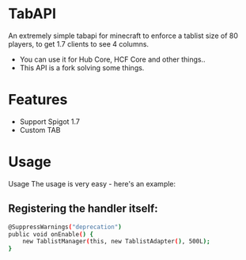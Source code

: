 # TabAPI
An extremely simple tabapi for minecraft to enforce a tablist size
of 80 players, to get 1.7 clients to see 4 columns.

- You can use it for Hub Core, HCF Core and other things..
- This API is a fork solving some things.

# Features

- Support Spigot 1.7
- Custom TAB

# Usage
Usage The usage is very easy - here's an example:
 ## Registering the handler itself:
```sh
@SuppressWarnings("deprecation")
public void onEnable() {
    new TablistManager(this, new TablistAdapter(), 500L);
}
```
